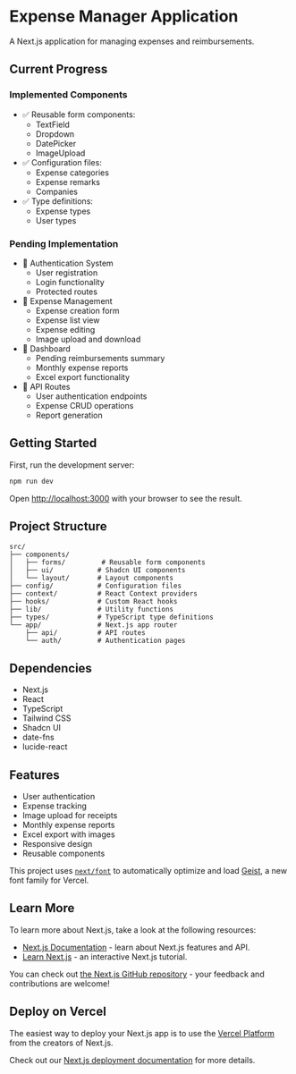 # Expense Manager Application

A Next.js application for managing expenses and reimbursements.

## Current Progress

### Implemented Components
- ✅ Reusable form components:
  - TextField
  - Dropdown
  - DatePicker
  - ImageUpload
- ✅ Configuration files:
  - Expense categories
  - Expense remarks
  - Companies
- ✅ Type definitions:
  - Expense types
  - User types

### Pending Implementation
- 🔄 Authentication System
  - User registration
  - Login functionality
  - Protected routes
- 🔄 Expense Management
  - Expense creation form
  - Expense list view
  - Expense editing
  - Image upload and download
- 🔄 Dashboard
  - Pending reimbursements summary
  - Monthly expense reports
  - Excel export functionality
- 🔄 API Routes
  - User authentication endpoints
  - Expense CRUD operations
  - Report generation

## Getting Started

First, run the development server:

```bash
npm run dev
```

Open [http://localhost:3000](http://localhost:3000) with your browser to see the result.

## Project Structure

```
src/
├── components/
│   ├── forms/         # Reusable form components
│   ├── ui/           # Shadcn UI components
│   └── layout/       # Layout components
├── config/           # Configuration files
├── context/          # React Context providers
├── hooks/            # Custom React hooks
├── lib/              # Utility functions
├── types/            # TypeScript type definitions
└── app/              # Next.js app router
    ├── api/          # API routes
    └── auth/         # Authentication pages
```

## Dependencies

- Next.js
- React
- TypeScript
- Tailwind CSS
- Shadcn UI
- date-fns
- lucide-react

## Features

- User authentication
- Expense tracking
- Image upload for receipts
- Monthly expense reports
- Excel export with images
- Responsive design
- Reusable components

This project uses [`next/font`](https://nextjs.org/docs/app/building-your-application/optimizing/fonts) to automatically optimize and load [Geist](https://vercel.com/font), a new font family for Vercel.

## Learn More

To learn more about Next.js, take a look at the following resources:

- [Next.js Documentation](https://nextjs.org/docs) - learn about Next.js features and API.
- [Learn Next.js](https://nextjs.org/learn) - an interactive Next.js tutorial.

You can check out [the Next.js GitHub repository](https://github.com/vercel/next.js) - your feedback and contributions are welcome!

## Deploy on Vercel

The easiest way to deploy your Next.js app is to use the [Vercel Platform](https://vercel.com/new?utm_medium=default-template&filter=next.js&utm_source=create-next-app&utm_campaign=create-next-app-readme) from the creators of Next.js.

Check out our [Next.js deployment documentation](https://nextjs.org/docs/app/building-your-application/deploying) for more details.
